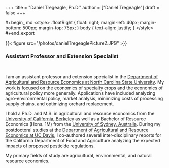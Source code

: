 +++
title = "Daniel Tregeagle, Ph.D."
author = ["Daniel Tregeagle"]
draft = false
+++

#+begin\_ md
&lt;style&gt;
.floatRight {
  float: right;
  margin-left: 40px;
  margin-bottom: 500px;
  margin-top: 75px;
}
body {
  text-align: justify;
}
&lt;/style&gt;
  #+end_export

{{< figure src="/photos/danielTregeaglePicture2.JPG" >}}



### Assistant Professor and Extension Specialist

<br>

<!-- UNDER CONSTRUCTION -->

<!-- <div style="text-align: justify"> -->

I am an assistant professor and extension specialist in the [Department of Agricultural and Resource Economics at North Carolina State University](https://cals.ncsu.edu/agricultural-and-resource-economics). My work is focused on the economics of specialty crops and the economics of agricultural policy more generally. Applications have included analyzing agro-environmental policy, market analysis, minimizing costs of processing supply chains, and optimizing orchard replacement.

I hold a Ph.D. and M.S. in agricultural and resource economics from the [University of California, Berkeley](https://are.berkeley.edu) as well as a Bachelor of Resource Economics (Hons. 1M) from the [University of Sydney, Australia](http://sydney.edu.au). During my postdoctoral studies at the [Department of Agricultural and Resource Economics at UC Davis](https://are.ucdavis.edu), I co-authored several inter-disciplinary reports for the California Department of Food and Agriculture analyzing the expected impacts of proposed pesticide regulations.

My primary fields of study are agricultural, environmental, and natural resource economics.
